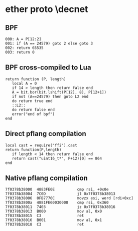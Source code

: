 # ether proto \decnet


## BPF

```
000: A = P[12:2]
001: if (A == 24579) goto 2 else goto 3
002: return 65535
003: return 0
```


## BPF cross-compiled to Lua

```
return function (P, length)
   local A = 0
   if 14 > length then return false end
   A = bit.bor(bit.lshift(P[12], 8), P[12+1])
   if not (A==24579) then goto L2 end
   do return true end
   ::L2::
   do return false end
   error("end of bpf")
end
```


## Direct pflang compilation

```
local cast = require("ffi").cast
return function(P,length)
   if length < 14 then return false end
   return cast("uint16_t*", P+12)[0] == 864
end

```

## Native pflang compilation

```
7f0378b38000  4883FE0E          cmp rsi, +0x0e
7f0378b38004  7C0D              jl 0x7f0378b38013
7f0378b38006  0FB7770C          movzx esi, word [rdi+0xc]
7f0378b3800a  4881FE60030000    cmp rsi, 0x360
7f0378b38011  7403              jz 0x7f0378b38016
7f0378b38013  B000              mov al, 0x0
7f0378b38015  C3                ret
7f0378b38016  B001              mov al, 0x1
7f0378b38018  C3                ret

```

